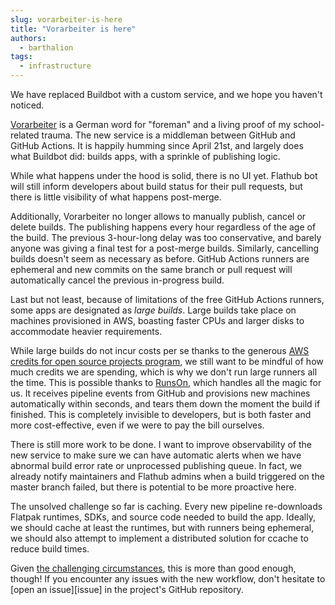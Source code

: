 ```yaml
---
slug: vorarbeiter-is-here
title: "Vorarbeiter is here"
authors:
  - barthalion
tags:
  - infrastructure
---
```


We have replaced Buildbot with a custom service, and we hope you haven't noticed.

<!-- truncate -->

[Vorarbeiter][vorarbeiter] is a German word for "foreman" and a living proof of
my school-related trauma. The new service is a middleman between GitHub and
GitHub Actions. It is happily humming since April 21st, and largely does what
Buildbot did: builds apps, with a sprinkle of publishing logic.

While what happens under the hood is solid, there is no UI yet. Flathub bot
will still inform developers about build status for their pull requests, but
there is little visibility of what happens post-merge.

Additionally, Vorarbeiter no longer allows to manually publish, cancel or
delete builds. The publishing happens every hour regardless of the age of the
build. The previous 3-hour-long delay was too conservative, and barely anyone
was giving a final test for a post-merge builds. Similarly, cancelling builds
doesn't seem as necessary as before. GitHub Actions runners are ephemeral and
new commits on the same branch or pull request will automatically cancel the
previous in-progress build.

Last but not least, because of limitations of the free GitHub Actions runners,
some apps are designated as _large builds_. Large builds take place on machines
provisioned in AWS, boasting faster CPUs and larger disks to accommodate
heavier requirements.

While large builds do not incur costs per se thanks to the generous [AWS
credits for open source projects program][aws], we still want to be mindful of
how much credits we are spending, which is why we don't run large runners all
the time. This is possible thanks to [RunsOn][runson], which handles all the
magic for us. It receives pipeline events from GitHub and provisions new
machines automatically within seconds, and tears them down the moment the build
if finished. This is completely invisible to developers, but is both faster and
more cost-effective, even if we were to pay the bill ourselves.

There is still more work to be done. I want to improve observability of the new
service to make sure we can have automatic alerts when we have abnormal build
error rate or unprocessed publishing queue. In fact, we already notify
maintainers and Flathub admins when a build triggered on the master branch
failed, but there is potential to be more proactive here.

The unsolved challenge so far is caching. Every new pipeline re-downloads
Flatpak runtimes, SDKs, and source code needed to build the app. Ideally, we
should cache at least the runtimes, but with runners being ephemeral, we should
also attempt to implement a distributed solution for ccache to reduce build
times.

Given [the challenging circumstances][revamp], this is more than good enough,
though! If you encounter any issues with the new workflow, don't hesitate to
[open an issue][issue] in the project's GitHub repository.

[vorarbeiter]: https://github.com/flathub-infra/vorarbeiter
[runson]: https://runs-on.com/
[aws]: https://aws.amazon.com/blogs/opensource/aws-promotional-credits-open-source-projects/
[revamp]: https://docs.flathub.org/blog/flathub-build-infrastructure-revamp
[issues]: https://github.com/flathub-infra/vorarbeiter/issues
